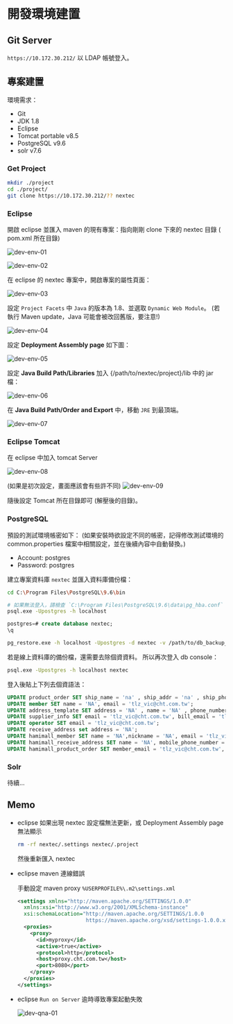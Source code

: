 # 開發環境建置

## Git Server

`https://10.172.30.212/`
以 LDAP 帳號登入。

## 專案建置

環境需求：

- Git
- JDK 1.8
- Eclipse
- Tomcat portable v8.5
- PostgreSQL v9.6
- solr v7.6

### Get Project

<!-- TODO: update clone url -->

```sh
mkdir ./project
cd ./project/
git clone https://10.172.30.212/?? nextec
```

### Eclipse

開啟 eclipse 並匯入 maven 的現有專案：指向剛剛 clone 下來的 nextec 目錄 ( pom.xml 所在目錄)

![dev-env-01](./index/dev-env-01.png "dev-env-01")

![dev-env-02](./index/dev-env-02.png "dev-env-02")

在 eclipse 的 nextec 專案中，開啟專案的屬性頁面：

![dev-env-03](./index/dev-env-03.png "dev-env-03")

設定 `Project Facets` 中 `Java` 的版本為 1.8、並選取 `Dynamic Web Module`。
(若執行 Maven update，Java 可能會被改回舊版，要注意!)

![dev-env-04](./index/dev-env-04.png "dev-env-04")

設定 **Deployment Assembly page** 如下圖：

![dev-env-05](./index/dev-env-05.png "dev-env-05")

設定 **Java Build Path/Libraries** 加入 {/path/to/nextec/project}/lib 中的 jar 檔：

![dev-env-06](./index/dev-env-06.png "dev-env-06")

在 **Java Build Path/Order and Export** 中，移動 `JRE` 到最頂端。

![dev-env-07](./index/dev-env-07.png "dev-env-07")

### Eclipse Tomcat

在 eclipse 中加入 tomcat Server

![dev-env-08](./index/dev-env-08.png "dev-env-08")

(如果是初次設定，畫面應該會有些許不同)
![dev-env-09](./index/dev-env-09.png "dev-env-09")

隨後設定 Tomcat 所在目錄即可 (解壓後的目錄)。

### PostgreSQL

預設的測試環境帳密如下：
(如果安裝時欲設定不同的帳密，記得修改測試環境的 common.properties 檔案中相關設定，並在後續內容中自動替換。)

- Account: postgres
- Password: postgres

建立專案資料庫 `nextec` 並匯入資料庫備份檔：

```sh
cd C:\Program Files\PostgreSQL\9.6\bin

# 如果無法登入，請檢查 `C:\Program Files\PostgreSQL\9.6\data\pg_hba.conf` 設定。
psql.exe -Upostgres -h localhost
```

```sql
postgres=# create database nextec;
\q
```

```sh
pg_restore.exe -h localhost -Upostgres -d nextec -v /path/to/db_backup_file
```

若是線上資料庫的備份檔，還需要去除個資資料。
所以再次登入 db console：

```sh
psql.exe -Upostgres -h localhost nextec
```

登入後貼上下列去個資語法：

```sql
UPDATE product_order SET ship_name = 'na' , ship_addr = 'na' , ship_phone_number_house = 'na', ship_phone_number_mobile = 'na', member_email = 'tlz_vic@cht.com.tw'; 
UPDATE member SET name = 'NA', email = 'tlz_vic@cht.com.tw'; 
UPDATE address_template SET address = 'NA' , name = 'NA' , phone_number = 'NA',addrother = 'NA'; 
UPDATE supplier_info SET email = 'tlz_vic@cht.com.tw', bill_email = 'tlz_vic@cht.com.tw';
UPDATE operator SET email = 'tlz_vic@cht.com.tw';
UPDATE receive_address set address = 'NA';
UPDATE hamimall_member SET name = 'NA',nickname = 'NA', email = 'tlz_vic@cht.com.tw', edm_email = 'tlz_vic@cht.com.tw', mobile = NULL, login_ip = NULL;
UPDATE hamimall_receive_address SET name = 'NA', mobile_phone_number = NULL, landline_phone_number = NULL, address = NULL, addrother = '測試地址';
UPDATE hamimall_product_order SET member_email = 'tlz_vic@cht.com.tw', member_name = 'NA', ship_name = 'NA', ship_mobile_phone_number = NULL, ship_landline_phone_number = NULL,ship_addr = '測試地址';
```

### Solr

待續...

## Memo

- eclipse 如果出現 nextec 設定檔無法更新，或 Deployment Assembly page 無法顯示

  ```sh
  rm -rf nextec/.settings nextec/.project
  ```

  然後重新匯入 nextec

- eclipse maven 連線錯誤

  手動設定 maven proxy `%USERPROFILE%\.m2\settings.xml`

  ```xml
  <settings xmlns="http://maven.apache.org/SETTINGS/1.0.0"
    xmlns:xsi="http://www.w3.org/2001/XMLSchema-instance"
    xsi:schemaLocation="http://maven.apache.org/SETTINGS/1.0.0
                        https://maven.apache.org/xsd/settings-1.0.0.xsd">
    <proxies>
      <proxy>
        <id>myproxy</id>
        <active>true</active>
        <protocol>http</protocol>
        <host>proxy.cht.com.tw</host>
        <port>8080</port>
      </proxy>
    </proxies>
  </settings>
  ```

- eclipse `Run on Server` 逾時導致專案起動失敗

  ![dev-qna-01](./index/dev-qna-01.png "dev-qna-01")
